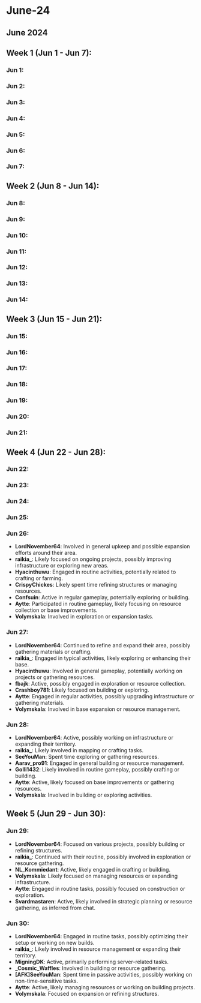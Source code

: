 # June-24

## June 2024

## Week 1 (Jun 1 - Jun 7):

### Jun 1:

### Jun 2:

### Jun 3:

### Jun 4:

### Jun 5:

### Jun 6:

### Jun 7:

## Week 2 (Jun 8 - Jun 14):

### Jun 8:

### Jun 9:

### Jun 10:

### Jun 11:

### Jun 12:

### Jun 13:

### Jun 14:

## Week 3 (Jun 15 - Jun 21):

### Jun 15:

### Jun 16:

### Jun 17:

### Jun 18:

### Jun 19:

### Jun 20:

### Jun 21:

## Week 4 (Jun 22 - Jun 28):

### Jun 22:

### Jun 23:

### Jun 24:

### Jun 25:

### Jun 26:

* **LordNovember64**: Involved in general upkeep and possible expansion efforts around their area.
* **raikia\_**: Likely focused on ongoing projects, possibly improving infrastructure or exploring new areas.
* **Hyacinthuwu**: Engaged in routine activities, potentially related to crafting or farming.
* **CrispyChickes**: Likely spent time refining structures or managing resources.
* **Confsuin**: Active in regular gameplay, potentially exploring or building.
* **Aytte**: Participated in routine gameplay, likely focusing on resource collection or base improvements.
* **Volymskala**: Involved in exploration or expansion tasks.

### Jun 27:

* **LordNovember64**: Continued to refine and expand their area, possibly gathering materials or crafting.
* **raikia\_**: Engaged in typical activities, likely exploring or enhancing their base.
* **Hyacinthuwu**: Involved in general gameplay, potentially working on projects or gathering resources.
* **fbajk**: Active, possibly engaged in exploration or resource collection.
* **Crashboy781**: Likely focused on building or exploring.
* **Aytte**: Engaged in regular activities, possibly upgrading infrastructure or gathering materials.
* **Volymskala**: Involved in base expansion or resource management.

### Jun 28:

* **LordNovember64**: Active, possibly working on infrastructure or expanding their territory.
* **raikia\_**: Likely involved in mapping or crafting tasks.
* **SeeYouMan**: Spent time exploring or gathering resources.
* **Aarav\_pro91**: Engaged in general building or resource management.
* **Golli1432**: Likely involved in routine gameplay, possibly crafting or building.
* **Aytte**: Active, likely focused on base improvements or gathering resources.
* **Volymskala**: Involved in building or exploring activities.

## Week 5 (Jun 29 - Jun 30):

### Jun 29:

* **LordNovember64**: Focused on various projects, possibly building or refining structures.
* **raikia\_**: Continued with their routine, possibly involved in exploration or resource gathering.
* **NL\_Kommiedant**: Active, likely engaged in crafting or building.
* **Volymskala**: Likely focused on managing resources or expanding infrastructure.
* **Aytte**: Engaged in routine tasks, possibly focused on construction or exploration.
* **Svardmastaren**: Active, likely involved in strategic planning or resource gathering, as inferred from chat.

### Jun 30:

* **LordNovember64**: Engaged in routine tasks, possibly optimizing their setup or working on new builds.
* **raikia\_**: Likely involved in resource management or expanding their territory.
* **MigningDK**: Active, primarily performing server-related tasks.
* **\_Cosmic\_Waffles**: Involved in building or resource gathering.
* **\[AFK]SeeYouMan**: Spent time in passive activities, possibly working on non-time-sensitive tasks.
* **Aytte**: Active, likely managing resources or working on building projects.
* **Volymskala**: Focused on expansion or refining structures.
